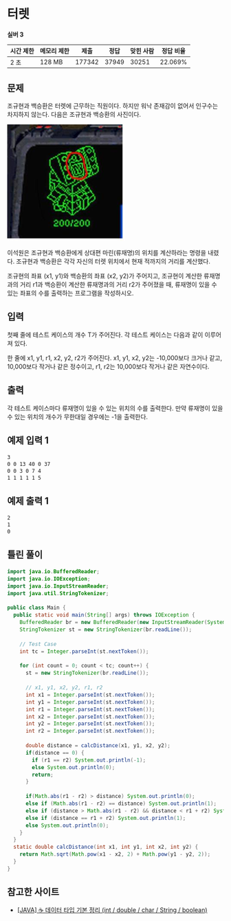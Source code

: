 # 터렛

**실버 3**

|시간 제한|	메모리 제한|	제출|	정답	|맞힌 사람|	정답 비율|
|---|---|---|---|---|---|
|2 초	|128 MB|	177342|	37949|	30251|	22.069%|

## 문제

조규현과 백승환은 터렛에 근무하는 직원이다. 하지만 워낙 존재감이 없어서 인구수는 차지하지 않는다. 다음은 조규현과 백승환의 사진이다.

![turret](./turret.jpg)

이석원은 조규현과 백승환에게 상대편 마린(류재명)의 위치를 계산하라는 명령을 내렸다. 조규현과 백승환은 각각 자신의 터렛 위치에서 현재 적까지의 거리를 계산했다.

조규현의 좌표 (x1, y1)와 백승환의 좌표 (x2, y2)가 주어지고, 조규현이 계산한 류재명과의 거리 r1과 백승환이 계산한 류재명과의 거리 r2가 주어졌을 때, 류재명이 있을 수 있는 좌표의 수를 출력하는 프로그램을 작성하시오.

## 입력

첫째 줄에 테스트 케이스의 개수 T가 주어진다. 각 테스트 케이스는 다음과 같이 이루어져 있다.

한 줄에 x1, y1, r1, x2, y2, r2가 주어진다. x1, y1, x2, y2는 -10,000보다 크거나 같고, 10,000보다 작거나 같은 정수이고, r1, r2는 10,000보다 작거나 같은 자연수이다.

## 출력

각 테스트 케이스마다 류재명이 있을 수 있는 위치의 수를 출력한다. 만약 류재명이 있을 수 있는 위치의 개수가 무한대일 경우에는 -1을 출력한다.

## 예제 입력 1

```
3
0 0 13 40 0 37
0 0 3 0 7 4
1 1 1 1 1 5
```

## 예제 출력 1

```
2
1
0
```

## 틀린 풀이
```java
import java.io.BufferedReader;
import java.io.IOException;
import java.io.InputStreamReader;
import java.util.StringTokenizer;

public class Main {
  public static void main(String[] args) throws IOException {
    BufferedReader br = new BufferedReader(new InputStreamReader(System.in));
    StringTokenizer st = new StringTokenizer(br.readLine());

    // Test Case
    int tc = Integer.parseInt(st.nextToken());

    for (int count = 0; count < tc; count++) {
      st = new StringTokenizer(br.readLine());

      // x1, y1, x2, y2, r1, r2
      int x1 = Integer.parseInt(st.nextToken());
      int y1 = Integer.parseInt(st.nextToken());
      int r1 = Integer.parseInt(st.nextToken());
      int x2 = Integer.parseInt(st.nextToken());
      int y2 = Integer.parseInt(st.nextToken());
      int r2 = Integer.parseInt(st.nextToken());

      double distance = calcDistance(x1, y1, x2, y2);
      if(distance == 0) {
        if (r1 == r2) System.out.println(-1);
        else System.out.println(0);
        return;
      }

      if(Math.abs(r1 - r2) > distance) System.out.println(0);
      else if (Math.abs(r1 - r2) == distance) System.out.println(1);
      else if (distance > Math.abs(r1 - r2) && distance < r1 + r2) System.out.println(2);
      else if (distance == r1 + r2) System.out.println(1);
      else System.out.println(0);
    }
  }
  static double calcDistance(int x1, int y1, int x2, int y2) {
    return Math.sqrt(Math.pow(x1 - x2, 2) + Math.pow(y1 - y2, 2));
  }
}

```

## 참고한 사이트
- [[JAVA] ☕ 데이터 타입 기본 정리 (int / double / char / String / boolean)](https://inpa.tistory.com/entry/JAVA-%E2%98%95-%EA%B8%B0%EB%B3%B8-%EC%9E%90%EB%A3%8C%ED%98%95-%EC%A2%85%EB%A5%98-%EC%B4%9D%EC%A0%95%EB%A6%AC-int-double-char-String)